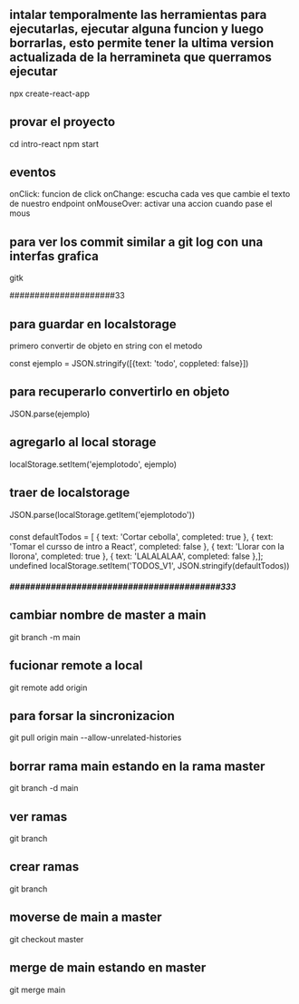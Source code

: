 ## intalar temporalmente las herramientas para ejecutarlas, ejecutar alguna funcion y luego borrarlas, esto permite tener la ultima version actualizada de la herramineta que querramos ejecutar
 npx create-react-app <nameCarpeta>
## provar el proyecto
 cd intro-react
 npm start

 ## eventos
 onClick: funcion de click
 onChange: escucha cada ves que cambie el texto de nuestro endpoint
 onMouseOver: activar una accion cuando pase el mous

 ## para ver los commit similar a git log con una interfas grafica
 gitk


 #####################33
 ## para guardar en localstorage 
 primero convertir de objeto en string con el metodo 

const ejemplo = JSON.stringify([{text: 'todo', coppleted: false}])

## para recuperarlo convertirlo en objeto

JSON.parse(ejemplo)

## agregarlo al local storage

localStorage.setItem('ejemplotodo', ejemplo)

## traer de localstorage

JSON.parse(localStorage.getItem('ejemplotodo'))


###
const defaultTodos = [
  { text: 'Cortar cebolla', completed: true },
  { text: 'Tomar el cursso de intro a React', completed: false },
  { text: 'Llorar con la llorona', completed: true },
  { text: 'LALALALAA', completed: false },]; 
undefined
localStorage.setItem('TODOS_V1', JSON.stringify(defaultTodos))

##### #########################################333
## cambiar nombre de master a main
git branch -m main

## fucionar remote a local
 git remote add origin <link-git-hub>

## para forsar la sincronizacion
  git pull origin main --allow-unrelated-histories

## borrar rama main estando en la rama master 
git branch -d main

## ver ramas
git branch

## crear ramas
git branch <nameRama>

## moverse de main a master
git checkout master

## merge de main estando en master
git merge main
